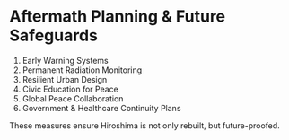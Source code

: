 # Aftermath Planning & Future Safeguards

1. Early Warning Systems
2. Permanent Radiation Monitoring
3. Resilient Urban Design
4. Civic Education for Peace
5. Global Peace Collaboration
6. Government & Healthcare Continuity Plans

These measures ensure Hiroshima is not only rebuilt, but future-proofed.
